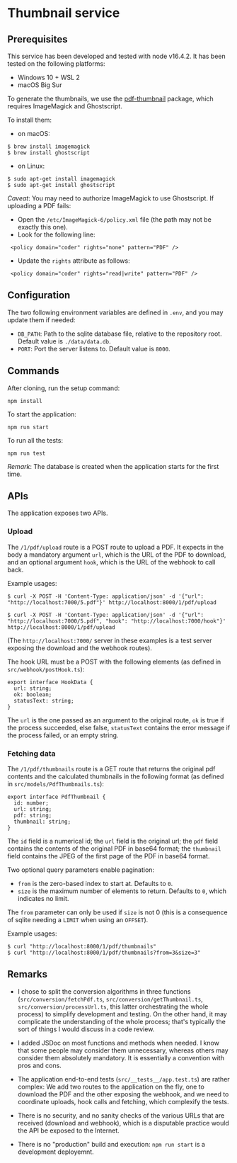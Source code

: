 # Thumbnail service

## Prerequisites

This service has been developed and tested with node v16.4.2. It has been tested on the following platforms:

- Windows 10 + WSL 2
- macOS Big Sur

To generate the thumbnails, we use the [pdf-thumbnail](https://www.npmjs.com/package/pdf-thumbnail) package, which requires ImageMagick and Ghostscript.

To install them:

- on macOS:

```
$ brew install imagemagick
$ brew install ghostscript
```

- on Linux:

```
$ sudo apt-get install imagemagick
$ sudo apt-get install ghostscript
```

_Caveat_: You may need to authorize ImageMagick to use Ghostscript. If uploading a PDF fails:

- Open the `/etc/ImageMagick-6/policy.xml` file (the path may not be exactly this one).
- Look for the following line:

```
 <policy domain="coder" rights="none" pattern="PDF" />
```

- Update the `rights` attribute as follows:

```
 <policy domain="coder" rights="read|write" pattern="PDF" />
```

## Configuration

The two following environment variables are defined in `.env`, and you may update them if needed:

- `DB_PATH`: Path to the sqlite database file, relative to the repository root. Default value is `./data/data.db`.
- `PORT`: Port the server listens to. Default value is `8000`.

## Commands

After cloning, run the setup command:

```
npm install
```

To start the application:

```
npm run start
```

To run all the tests:

```
npm run test
```

_Remark_: The database is created when the application starts for the first time.

## APIs

The application exposes two APIs.

### Upload

The `/1/pdf/upload` route is a POST route to upload a PDF. It expects in the body a mandatory argument `url`, which is the URL of the PDF to download, and an optional argument `hook`, which is the URL of the webhook to call back.

Example usages:

```
$ curl -X POST -H 'Content-Type: application/json' -d '{"url": "http://localhost:7000/5.pdf"}' http://localhost:8000/1/pdf/upload

$ curl -X POST -H 'Content-Type: application/json' -d '{"url": "http://localhost:7000/5.pdf", "hook": "http://localhost:7000/hook"}' http://localhost:8000/1/pdf/upload

```

(The `http://localhost:7000/` server in these examples is a test server exposing the download and the webhook routes).

The hook URL must be a POST with the following elements (as defined in `src/webhook/postHook.ts`):

```
export interface HookData {
  url: string;
  ok: boolean;
  statusText: string;
}
```

The `url` is the one passed as an argument to the original route, `ok` is true if the process succeeded, else false, `statusText` contains the error message if the process failed, or an empty string.

### Fetching data

The `/1/pdf/thumbnails` route is a GET route that returns the original pdf contents and the calculated thumbnails in the following format (as defined in `src/models/PdfThumbnails.ts`):

```
export interface PdfThumbnail {
  id: number;
  url: string;
  pdf: string;
  thumbnail: string;
}
```

The `id` field is a numerical id; the `url` field is the original url; the `pdf` field contains the contents of the original PDF in base64 format; the `thumbnail` field contains the JPEG of the first page of the PDF in base64 format.

Two optional query parameters enable pagination:

- `from` is the zero-based index to start at. Defaults to `0`.
- `size` is the maximum number of elements to return. Defaults to `0`, which indicates no limit.

The `from` parameter can only be used if `size` is not 0 (this is a consequence of sqlite needing a `LIMIT` when using an `OFFSET`).

Example usages:

```
$ curl "http://localhost:8000/1/pdf/thumbnails"
$ curl "http://localhost:8000/1/pdf/thumbnails?from=3&size=3"
```

## Remarks

- I chose to split the conversion algorithms in three functions (`src/conversion/fetchPdf.ts`, `src/conversion/getThumbnail.ts`, `src/conversion/processUrl.ts`, this latter orchestrating the whole process) to simplify development and testing. On the other hand, it may complicate the understanding of the whole process; that's typically the sort of things I would discuss in a code review.

- I added JSDoc on most functions and methods when needed. I know that some people may consider them unnecessary, whereas others may consider them absolutely mandatory. It is essentially a convention with pros and cons.

- The application end-to-end tests (`src/__tests__/app.test.ts`) are rather complex: We add two routes to the application on the fly, one to download the PDF and the other exposing the webhook, and we need to coordinate uploads, hook calls and fetching, which complexify the tests.

- There is no security, and no sanity checks of the various URLs that are received (download and webhook), which is a disputable practice would the API be exposed to the Internet.

- There is no "production" build and execution: `npm run start` is a development deployemnt.
